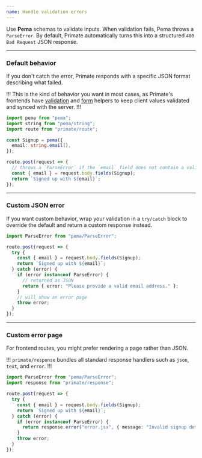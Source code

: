 ```yaml
---
name: Handle validation errors
---
```


Use **Pema** schemas to validate inputs. When validation fails, Pema throws a
`ParseError`. By default, Primate automatically turns this into a structured
`400 Bad Request` JSON response.

---

### Default behavior

If you don't catch the error, Primate responds with a specific JSON format
describing what failed.

!!!
This is the kind of behavior you want in most cases, as Primate's frontends
have [validation](/docs/frontend#validate) and [form](/docs/frontend#form)
helpers to keep client values validated and synced with the server.
!!!

```ts
import pema from "pema";
import string from "pema/string";
import route from "primate/route";

const Signup = pema({
  email: string.email(),
});

route.post(request => {
  // throws a `ParseError` if the `email` field does not contain a valid email
  const { email } = request.body.fields(Signup);
  return `Signed up with ${email}`;
});
```

---

### Custom JSON error

If you want custom behavior, wrap your validation in a `try/catch` block to
override the default and return a custom response instead.

```ts
import ParseError from "pema/ParseError";

route.post(request => {
  try {
    const { email } = request.body.fields(Signup);
    return `Signed up with ${email}`;
  } catch (error) {
    if (error instanceof ParseError) {
      // returned as JSON
      return { error: "Please provide a valid email address." };
    }
    // will show an error page
    throw error;
  }
});
```

---

### Custom error page

For frontend routes, you might prefer rendering a page rather than JSON.

!!!
`primate/response` bundles all standard response handlers such as `json`,
`text`, and `error`.
!!!

```ts
import ParseError from "pema/ParseError";
import response from "primate/response";

route.post(request => {
  try {
    const { email } = request.body.fields(Signup);
    return `Signed up with ${email}`;
  } catch (error) {
    if (error instanceof ParseError) {
      return response.error("error.jsx", { message: "Invalid signup details" });
    }
    throw error;
  }
});
```
